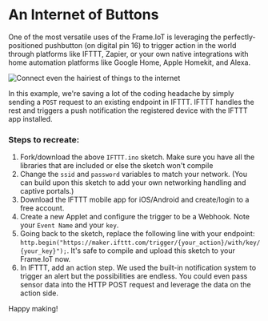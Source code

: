 # An Internet of Buttons
One of the most versatile uses of the Frame.IoT is leveraging the perfectly-positioned pushbutton (on digital pin 16) to trigger action in the world through platforms like IFTTT, Zapier, or your own native integrations with home automation platforms like Google Home, Apple Homekit, and Alexa.

![Connect even the hairiest of things to the internet](https://ksr-ugc.imgix.net/assets/028/491/242/97ad98e8d607d49dd499fa80b19c67e0_original.gif?ixlib=rb-2.1.0&w=680&fit=max&v=1584754776&auto=format&gif-q=50&q=92&s=07ba4877203b0cf2e70cd2378e017e92)

In this example, we're saving a lot of the coding headache by simply sending a `POST` request to an existing endpoint in IFTTT. IFTTT handles the rest and triggers a push notification the registered device with the IFTTT app installed.

### Steps to recreate:
1. Fork/download the above `IFTTT.ino` sketch. Make sure you have all the libraries that are included or else the sketch won't compile
2. Change the `ssid` and `password` variables to match your network. (You can build upon this sketch to add your own networking handling and captive portals.)
3. Download the IFTTT mobile app for iOS/Android and create/login to a free account.
4. Create a new Applet and configure the trigger to be a Webhook. Note your `Event Name` and your `key`.
5. Going back to the sketch, replace the following line with your endpoint: `http.begin("https://maker.ifttt.com/trigger/{your_action}/with/key/{your_key}");`. It's safe to compile and upload this sketch to your Frame.IoT now.
6. In IFTTT, add an action step. We used the built-in notification system to trigger an alert but the possibilities are endless. You could even pass sensor data into the HTTP POST request and leverage the data on the action side.

Happy making!

